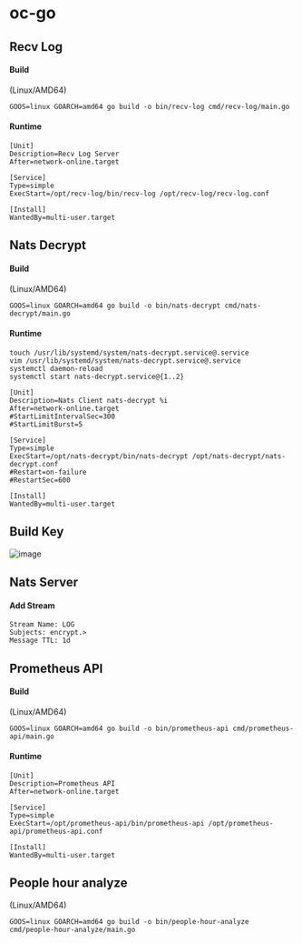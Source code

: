 # oc-go

## Recv Log

#### Build

(Linux/AMD64)
```
GOOS=linux GOARCH=amd64 go build -o bin/recv-log cmd/recv-log/main.go
```

#### Runtime

```
[Unit]
Description=Recv Log Server
After=network-online.target

[Service]
Type=simple
ExecStart=/opt/recv-log/bin/recv-log /opt/recv-log/recv-log.conf

[Install]
WantedBy=multi-user.target
```

## Nats Decrypt

#### Build

(Linux/AMD64)
```
GOOS=linux GOARCH=amd64 go build -o bin/nats-decrypt cmd/nats-decrypt/main.go
```

#### Runtime

```
touch /usr/lib/systemd/system/nats-decrypt.service@.service
vim /usr/lib/systemd/system/nats-decrypt.service@.service
systemctl daemon-reload
systemctl start nats-decrypt.service@{1..2}
```

```
[Unit]
Description=Nats Client nats-decrypt %i
After=network-online.target
#StartLimitIntervalSec=300
#StartLimitBurst=5

[Service]
Type=simple
ExecStart=/opt/nats-decrypt/bin/nats-decrypt /opt/nats-decrypt/nats-decrypt.conf
#Restart=on-failure
#RestartSec=600

[Install]
WantedBy=multi-user.target
```

## Build Key

![image](https://i.imgur.com/xRlGf0p.jpg)

## Nats Server

#### Add Stream
```
Stream Name: LOG
Subjects: encrypt.>
Message TTL: 1d
```

## Prometheus API

#### Build

(Linux/AMD64)
```
GOOS=linux GOARCH=amd64 go build -o bin/prometheus-api cmd/prometheus-api/main.go
```

#### Runtime

```
[Unit]
Description=Prometheus API
After=network-online.target

[Service]
Type=simple
ExecStart=/opt/prometheus-api/bin/prometheus-api /opt/prometheus-api/prometheus-api.conf

[Install]
WantedBy=multi-user.target
```

## People hour analyze

(Linux/AMD64)
```
GOOS=linux GOARCH=amd64 go build -o bin/people-hour-analyze cmd/people-hour-analyze/main.go
```